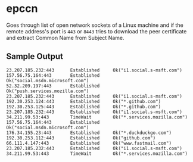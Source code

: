 # epccn
Goes through list of open network sockets of a Linux machine and if the remote address's port is `443` or `8443` tries to download the peer certificate and extract Common Name from Subject Name.

## Sample Output
```λ ~  epccn
23.207.185.232:443      Established     Ok("i1.social.s-msft.com")
157.56.75.164:443       Established     Ok("social.msdn.microsoft.com")
52.32.209.197:443       Established     Ok("push.services.mozilla.com")
23.207.185.232:443      Established     Ok("i1.social.s-msft.com")
192.30.253.124:443      Established     Ok("*.github.com")
192.30.253.125:443      Established     Ok("*.github.com")
23.207.185.232:443      Established     Ok("i1.social.s-msft.com")
34.211.99.53:443        TimeWait        Ok("*.services.mozilla.com")
157.56.75.164:443       Established     Ok("social.msdn.microsoft.com")
176.34.155.23:443       Established     Ok("*.duckduckgo.com")
192.30.253.112:443      Established     Ok("github.com")
66.111.4.147:443        Established     Ok("www.fastmail.com")
23.207.185.232:443      Established     Ok("i1.social.s-msft.com")
34.211.99.53:443        TimeWait        Ok("*.services.mozilla.com")
```
